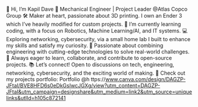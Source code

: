 👋 Hi, I’m Kapil Dave
🔧 Mechanical Engineer | Project Leader @Atlas Copco Group
🛠️ Maker at heart, passionate about 3D printing. I own an Ender 3 which I’ve heavily modified for custom projects.
🌱 I’m currently learning coding, with a focus on Robotics, Machine Learning/AI, and IT systems.
💻 Exploring networking, cybersecurity, via a small home lab I built to enhance my skills and satisfy my curiosity.
🚀 Passionate about combining engineering with cutting-edge technologies to solve real-world challenges.
🔗 Always eager to learn, collaborate, and contribute to open-source projects.
📚 Let’s connect! Open to discussions on tech, engineering, networking, cybersecurity, and the exciting world of making.
📂 Check out my projects portfolio: Portfolio @h ttps://www.canva.com/design/DAGZP-JFtaI/BVE8HFD6s0eDkGsIwcJGXg/view?utm_content=DAGZP-JFtaI&utm_campaign=designshare&utm_medium=link2&utm_source=uniquelinks&utlId=h105c872141
<!---
davekapil98/davekapil98 is a ✨ special ✨ repository because its `README.md` (this file) appears on your GitHub profile.
You can click the Preview link to take a look at your changes.
--->
